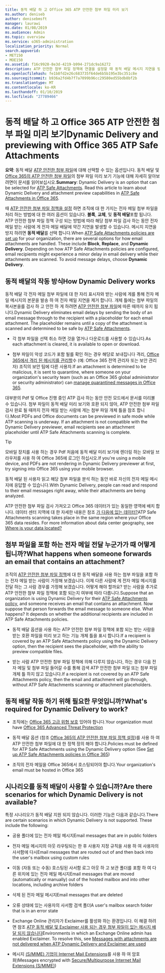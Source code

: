 ```yaml
---
title: 동적 배달 하 고 Office 365 ATP 안전한 첨부 파일 미리 보기
ms.author: deniseb
author: denisebmsft
manager: laurawi
ms.date: 01/08/2019
ms.audience: Admin
ms.topic: overview
ms.service: o365-administration
localization_priority: Normal
search.appverid:
- MET150
- MOE150
ms.assetid: f16c9928-8e3d-4219-b994-271dc9a16272
description: ATP 안전한 첨부 파일 정책에 연결을 설정할 때 동적 배달 메시지 지연을 방지 하 고 사용자 검색 되는 첨부 파일 미리 보기를 사용 하도록 설정 하려면 선택 합니다.
ms.openlocfilehash: fe1b8fd2e26c683735f64de6b5b195e3bc351c8e
ms.sourcegitcommit: b936a2fd4b7f7a7099b96cc29580ed55bdb8bf2b
ms.translationtype: MT
ms.contentlocale: ko-KR
ms.lasthandoff: 01/10/2019
ms.locfileid: "27789466"
---
```

# <a name="dynamic-delivery-and-previewing-with-office-365-atp-safe-attachments"></a><span data-ttu-id="eb6f9-103">동적 배달 하 고 Office 365 ATP 안전한 첨부 파일 미리 보기</span><span class="sxs-lookup"><span data-stu-id="eb6f9-103">Dynamic Delivery and previewing with Office 365 ATP Safe Attachments</span></span>

<span data-ttu-id="eb6f9-p101">**요약**: 동적 배달 [ATP 안전한 첨부 파일](atp-safe-attachments.md)에 대해 선택할 수 있는 옵션입니다. 동적 배달 및 [Office 365의 ATP 안전한 첨부 파일](atp-safe-attachments.md)의 첨부 파일 미리 보기 기능에 대해 자세히 알아보려면이 문서를 읽어보십시오.</span><span class="sxs-lookup"><span data-stu-id="eb6f9-p101">**Summary**: Dynamic Delivery is an option that can be selected for [ATP Safe Attachments](atp-safe-attachments.md). Read this article to learn about Dynamic Delivery and attachment preview capabilities in [ATP Safe Attachments in Office 365](atp-safe-attachments.md).</span></span>

<span data-ttu-id="eb6f9-p102">때 [ATP 안전한 첨부 파일 정책을 설정](set-up-atp-safe-attachments-policies.md) 하면 조직에 대 한 가지는 전자 메일 첨부 파일을 처리 하는 방법에 대 한 여러 옵션이 있습니다. **블록**, **교체**, 및 **동적 배달**포함 됩니다. ATP 안전한 첨부 파일 정책 구성 되는 방법에 따라 해당 첨부 파일 검사 하는 동안 전자 메일 받는 사람에 게 전자 메일 배달에 약간 지연을 발생할 수 있습니다. 메시지 지연을 방지 하려면 **동적 배달**를 선택 합니다.</span><span class="sxs-lookup"><span data-stu-id="eb6f9-p102">When [ATP Safe Attachments policies are set up](set-up-atp-safe-attachments-policies.md) for your organization, there are several options for how email attachments are handled. These include **Block**, **Replace**, and **Dynamic Delivery**. Depending on how ATP Safe Attachments policies are configured, email recipients might experience a minor delay in email delivery while their attachments are scanned. To avoid message delays, choose **Dynamic Delivery**.</span></span>
  
## <a name="how-dynamic-delivery-works"></a><span data-ttu-id="eb6f9-110">동적 배달의 작동 방식</span><span class="sxs-lookup"><span data-stu-id="eb6f9-110">How Dynamic Delivery works</span></span>
  
<span data-ttu-id="eb6f9-p103">동적 배달 각 전자 메일 첨부 파일에 대 한 자리 표시자와 받는 사람에 게를 통해 전자 메일 메시지의 본문을 발송 하 여 전자 메일 지연을 제거 합니다. 개체 틀에는 첨부 파일의 복사본을를 검사 하 고 안전 하 게 하려면 [ATP 안전한 첨부 파일](atp-safe-attachments.md)에 따른 때까지 유지 됩니다.</span><span class="sxs-lookup"><span data-stu-id="eb6f9-p103">Dynamic Delivery eliminates email delays by sending the body of an email message through to the recipient with a placeholder for each email attachment. The placeholder remains until a copy of the attachment is scanned and determined to be safe by [ATP Safe Attachments](atp-safe-attachments.md).</span></span> 

- <span data-ttu-id="eb6f9-113">각 첨부 파일을 선택 취소 하면 것을 열거나 다운로드를 사용할 수 있습니다.</span><span class="sxs-lookup"><span data-stu-id="eb6f9-113">As each attachment is cleared, it is available to open or download.</span></span> 

- <span data-ttu-id="eb6f9-114">첨부 파일이 악성 코드가 포함 될를 확인 하는 경우 해당로 보내집니다 격리, [Office 365에서 격리 된 메시지를 관리할](manage-quarantined-messages-and-files.md)수 (예: Office 365 전역 관리자 또는 보안 관리자) 조직의 보안 팀에 다른 사용자.</span><span class="sxs-lookup"><span data-stu-id="eb6f9-114">If an attachment is determined to be malicious, it is sent to quarantine, where someone on your organization's security team (such as an Office 365 global administrator or security administrator) can [manage quarantined messages in Office 365](manage-quarantined-messages-and-files.md).</span></span>

<span data-ttu-id="eb6f9-p104">대부분의 Pdf 및 Office 진행 중인 ATP 검사 하는 동안 안전 모드에서 문서를 미리볼 수 있습니다. 첨부 파일이 동적 배달 미리 보기와 호환 되지 않아, ATP 안전한 첨부 파일 검사 완료 될 때까지 전자 메일 받는 사람에 게는 첨부 파일 개체 틀을 참조 합니다.</span><span class="sxs-lookup"><span data-stu-id="eb6f9-p104">Most PDFs and Office documents can be previewed in safe mode while ATP scanning is underway. If an attachment is not compatible with the Dynamic Delivery previewer, email recipients see an attachment placeholder until ATP Safe Attachments scanning is complete.</span></span>

> [!TIP]
> <span data-ttu-id="eb6f9-117">모바일 장치를 사용 하는 경우 Pdf 처음에 동적 배달 미리 보기에 렌더링 하는 모바일 브라우저를 사용 하 여 Office 365에 로그인 하십시오.</span><span class="sxs-lookup"><span data-stu-id="eb6f9-117">If you're using a mobile device, and PDFs are not rendering in Dynamic Delivery previewer at first, try signing into Office 365 using your mobile browser.</span></span>

<span data-ttu-id="eb6f9-118">동적 배달 된 사용자 읽고 해당 첨부 파일을 분석 하는 동안 바로 자신의 전자 메일 메시지에 응답할 수 있습니다.</span><span class="sxs-lookup"><span data-stu-id="eb6f9-118">With Dynamic Delivery, people can read and respond to their email messages right away, while their attachments are being analyzed.</span></span> 

<span data-ttu-id="eb6f9-p105">ATP 안전한 첨부 파일 검사 가져오고 Office 365 데이터가 있는 동일한 영역에 배치 합니다. 데이터 센터 지역에 대 한 자세한 내용은 참조 [가 다음에 있는 데이터?](https://products.office.com/where-is-your-data-located?geo=All)</span><span class="sxs-lookup"><span data-stu-id="eb6f9-p105">ATP Safe Attachments scanning takes place in the same region where your Office 365 data resides. For more information about data center geography, see [Where is your data located?](https://products.office.com/where-is-your-data-located?geo=All)</span></span> 
  
## <a name="what-happens-when-someone-forwards-an-email-that-contains-an-attachment"></a><span data-ttu-id="eb6f9-121">첨부 파일을 포함 하는 전자 메일 전달 누군가가 때 어떻게 됩니까?</span><span class="sxs-lookup"><span data-stu-id="eb6f9-121">What happens when someone forwards an email that contains an attachment?</span></span>

<span data-ttu-id="eb6f9-p106">조직의 [ATP 안전한 첨부 파일 정책](set-up-atp-safe-attachments-policies.md)에 대 한 동적 배달을 사용 하는 첨부 파일을 포함 하는 전자 메일 받는 사람이 가정해 보겠습니다. 이제 다른 사람에 게 전자 메일 메시지를 전달 하는 그 사람 경우를 가정해 보겠습니다. 어떻게 해야 할까요? 받는 사람을 추가로 ATP 안전한 첨부 파일 정책에 포함 되는지 여부에 따라 다릅니다.</span><span class="sxs-lookup"><span data-stu-id="eb6f9-p106">Suppose that an organization is using Dynamic Delivery for their [ATP Safe Attachments policy](set-up-atp-safe-attachments-policies.md), and someone receives an email that contains an attachment. Now suppose that person forwards the email message to someone else. What happens? It depends on whether the additional recipients are included in ATP Safe Attachments policies.</span></span>
  
- <span data-ttu-id="eb6f9-126">동적 배달 옵션을 사용 하는 ATP 안전한 첨부 파일 정책에 포함 되는 받는 사람을 받는 호환 파일을 미리 보고 하는 기능 개체 틀을 표시 합니다.</span><span class="sxs-lookup"><span data-stu-id="eb6f9-126">If a recipient is covered by an ATP Safe Attachments policy using the Dynamic Delivery option, then the recipient sees the placeholder, with the ability to preview compatible files.</span></span>
    
- <span data-ttu-id="eb6f9-127">받는 사람 ATP 안전한 첨부 파일 정책에 의해 다루지 않습니다, 하는 경우 다음 전자 메일 및 첨부 파일 들어갈 수를 통해 검색 ATP 안전한 첨부 파일 또는 첨부 파일 개체 틀 하지 않고 있습니다.</span><span class="sxs-lookup"><span data-stu-id="eb6f9-127">If a recipient is not covered by an ATP Safe Attachments policy, then the email and attachment will go through, without ATP Safe Attachments scanning or attachment placeholders.</span></span>
    
## <a name="whats-required-for-dynamic-delivery-to-work"></a><span data-ttu-id="eb6f9-128">동적 배달 작동 하기 위해 필요한 무엇입니까?</span><span class="sxs-lookup"><span data-stu-id="eb6f9-128">What's required for Dynamic Delivery to work?</span></span>

- <span data-ttu-id="eb6f9-129">조직에는 [Office 365 고급 위협 보호](office-365-atp.md) 있어야 합니다.</span><span class="sxs-lookup"><span data-stu-id="eb6f9-129">Your organization must have [Office 365 Advanced Threat Protection](office-365-atp.md)</span></span>
    
- <span data-ttu-id="eb6f9-130">동적 배달 옵션 (참조 [Office 365의 ATP 안전한 첨부 파일 정책 설정](set-up-atp-safe-attachments-policies.md))를 사용 하 여 ATP 안전한 첨부 파일에 대 한 정책 정의 해야 합니다.</span><span class="sxs-lookup"><span data-stu-id="eb6f9-130">Policies must be defined for ATP Safe Attachments using the Dynamic Delivery option (See [Set up ATP Safe Attachments policies in Office 365](set-up-atp-safe-attachments-policies.md))</span></span>
    
- <span data-ttu-id="eb6f9-131">조직의 전자 메일을 Office 365에서 호스팅되어야 합니다.</span><span class="sxs-lookup"><span data-stu-id="eb6f9-131">Your organization's email must be hosted in Office 365</span></span>
    
## <a name="are-there-scenarios-for-which-dynamic-delivery-is-not-available"></a><span data-ttu-id="eb6f9-132">시나리오를 동적 배달이 사용할 수 있습니까?</span><span class="sxs-lookup"><span data-stu-id="eb6f9-132">Are there scenarios for which Dynamic Delivery is not available?</span></span>

<span data-ttu-id="eb6f9-p107">특정 시나리오가 동적 배달 지원 되지 않습니다. 이러한 기능은 다음과 같습니다.</span><span class="sxs-lookup"><span data-stu-id="eb6f9-p107">There are certain scenarios in which Dynamic Delivery is not supported. These include the following:</span></span>
  
- <span data-ttu-id="eb6f9-135">공용 폴더에 있는 전자 메일 메시지</span><span class="sxs-lookup"><span data-stu-id="eb6f9-135">Email messages that are in public folders</span></span>
    
- <span data-ttu-id="eb6f9-136">전자 메일 메시지의 아웃 라우팅되는 한 후 사용자 지정 규칙을 사용 하 여 사용자의 사서함에 다시</span><span class="sxs-lookup"><span data-stu-id="eb6f9-136">Email messages that are routed out of and then back into the user's mailbox using custom rules</span></span>
    
- <span data-ttu-id="eb6f9-137">이동 (자동 또는 수동) 호스팅된 사서함 로그 아웃 하 고 보관 폴더를 포함 하 여 다른 위치에 있는 전자 메일 메시지</span><span class="sxs-lookup"><span data-stu-id="eb6f9-137">Email messages that are moved (automatically or manually) out of the hosted mailbox and into other locations, including archive folders</span></span>
    
- <span data-ttu-id="eb6f9-138">삭제 된 전자 메일 메시지</span><span class="sxs-lookup"><span data-stu-id="eb6f9-138">Email messages that are deleted</span></span>
    
- <span data-ttu-id="eb6f9-139">오류 상태에 있는 사용자의 사서함 검색 폴더</span><span class="sxs-lookup"><span data-stu-id="eb6f9-139">A user's mailbox search folder that is in an error state</span></span>
    
- <span data-ttu-id="eb6f9-p108">Exchange Online 관리자가 Exclaimer를 활성화 하는 환경입니다. 이 해결 하려면 참조 [ATP 동적 배달 및 Exclaimer 사용 되는 경우 첨부 파일이 있는 메시지 배달 되지 않습니다](https://support.microsoft.com/help/4014438/messages-with-attachments-are-not-delivered-when-atp-dynamic-delivery)</span><span class="sxs-lookup"><span data-stu-id="eb6f9-p108">Environments in which an Exchange Online admin has enabled Exclaimer. To resolve this, see [Messages with attachments are not delivered when ATP Dynamic Delivery and Exclaimer are used](https://support.microsoft.com/help/4014438/messages-with-attachments-are-not-delivered-when-atp-dynamic-delivery)</span></span>

- <span data-ttu-id="eb6f9-142">메시지 [(S/MIME) 기업이 Internet Mail Extensions](s-mime-for-message-signing-and-encryption.md)를 사용 하 여 암호화)</span><span class="sxs-lookup"><span data-stu-id="eb6f9-142">Messages encrypted with [Secure/Multipurpose Internet Mail Extensions (S/MIME)](s-mime-for-message-signing-and-encryption.md))</span></span>


